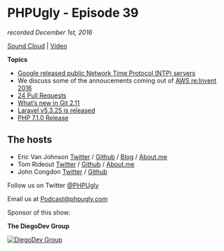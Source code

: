 # PHPUgly - Episode 39
*recorded December 1st, 2016*

[Sound Cloud](https://soundcloud.com/phpugly/episode39) | 
[Video]()

**Topics**
* [Google released public Network Time Protocol (NTP) servers](https://cloudplatform.googleblog.com/2016/11/making-every-leap-second-count-with-our-new-public-NTP-servers.html)
* We discuss some of the annoucements coming out of [AWS re:Invent 2016](https://aws.amazon.com/new/reinvent/)
* [24 Pull Requests](https://24pullrequests.com/)
* [What’s new in Git 2.11](https://hackernoon.com/whats-new-in-git-2-11-64860aea6c4f#.sxv656f1d)
* [Laravel v5.3.25 is released](https://laravel-news.com/laravel-v5-3-25)
* [PHP 7.1.0 Release](https://secure.php.net/releases/7_1_0.php)

## The hosts
* Eric Van Johnson [Twitter](https://twitter.com/shocm) / [Github](https://github.com/ericvanjohnson/) / [Blog](https://www.shocm.com) / [About.me](https://about.me/shocm) 
* Tom Rideout [Twitter](https://twitter.com/realrideout) / [Github](https://github.com/trideout/) / [About.me](https://about.me/thomasrideout)
* John Congdon [Twitter](https://twitter.com/johncongdon) / [Github](https://github.com/johncongdon) 

Follow us on Twitter [@PHPUgly](https://twitter.com/phpugly) 

Email us at [Podcast@phpugly.com](mailto:Podcast@phpugly.com)

Sponsor of this show:

**The DiegoDev Group**

[![DiegoDev Group](https://www.diegodev.com/img/diegodevgroup.png "Logo DiegoDev Group")](https://www.diegodev.com)
